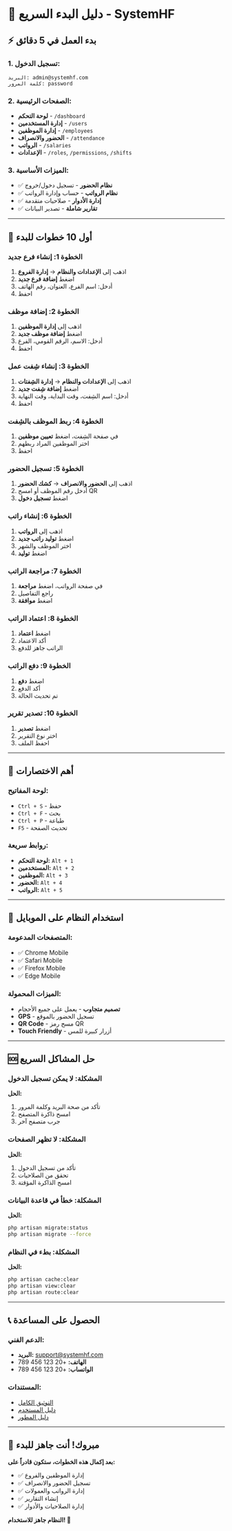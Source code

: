 # 🚀 دليل البدء السريع - SystemHF

## ⚡ **بدء العمل في 5 دقائق**

### **1. تسجيل الدخول:**
```
البريد: admin@systemhf.com
كلمة المرور: password
```

### **2. الصفحات الرئيسية:**
- **لوحة التحكم** - `/dashboard`
- **إدارة المستخدمين** - `/users`
- **إدارة الموظفين** - `/employees`
- **الحضور والانصراف** - `/attendance`
- **الرواتب** - `/salaries`
- **الإعدادات** - `/roles`, `/permissions`, `/shifts`

### **3. الميزات الأساسية:**
- ✅ **نظام الحضور** - تسجيل دخول/خروج
- ✅ **نظام الرواتب** - حساب وإدارة الرواتب
- ✅ **إدارة الأدوار** - صلاحيات متقدمة
- ✅ **تقارير شاملة** - تصدير البيانات

---

## 🎯 **أول 10 خطوات للبدء**

### **الخطوة 1: إنشاء فرع جديد**
1. اذهب إلى **الإعدادات والنظام** → **إدارة الفروع**
2. اضغط **إضافة فرع جديد**
3. أدخل: اسم الفرع، العنوان، رقم الهاتف
4. احفظ

### **الخطوة 2: إضافة موظف**
1. اذهب إلى **إدارة الموظفين**
2. اضغط **إضافة موظف جديد**
3. أدخل: الاسم، الرقم القومي، الفرع
4. احفظ

### **الخطوة 3: إنشاء شِفت عمل**
1. اذهب إلى **الإعدادات والنظام** → **إدارة الشِفتات**
2. اضغط **إضافة شِفت جديد**
3. أدخل: اسم الشِفت، وقت البداية، وقت النهاية
4. احفظ

### **الخطوة 4: ربط الموظف بالشِفت**
1. في صفحة الشِفت، اضغط **تعيين موظفين**
2. اختر الموظفين المراد ربطهم
3. احفظ

### **الخطوة 5: تسجيل الحضور**
1. اذهب إلى **الحضور والانصراف** → **كشك الحضور**
2. أدخل رقم الموظف أو امسح QR
3. اضغط **تسجيل دخول**

### **الخطوة 6: إنشاء راتب**
1. اذهب إلى **الرواتب**
2. اضغط **توليد راتب جديد**
3. اختر الموظف والشهر
4. اضغط **توليد**

### **الخطوة 7: مراجعة الراتب**
1. في صفحة الرواتب، اضغط **مراجعة**
2. راجع التفاصيل
3. اضغط **موافقة**

### **الخطوة 8: اعتماد الراتب**
1. اضغط **اعتماد**
2. أكد الاعتماد
3. الراتب جاهز للدفع

### **الخطوة 9: دفع الراتب**
1. اضغط **دفع**
2. أكد الدفع
3. تم تحديث الحالة

### **الخطوة 10: تصدير تقرير**
1. اضغط **تصدير**
2. اختر نوع التقرير
3. احفظ الملف

---

## 🔑 **أهم الاختصارات**

### **لوحة المفاتيح:**
- `Ctrl + S` - حفظ
- `Ctrl + F` - بحث
- `Ctrl + P` - طباعة
- `F5` - تحديث الصفحة

### **روابط سريعة:**
- **لوحة التحكم:** `Alt + 1`
- **المستخدمين:** `Alt + 2`
- **الموظفين:** `Alt + 3`
- **الحضور:** `Alt + 4`
- **الرواتب:** `Alt + 5`

---

## 📱 **استخدام النظام على الموبايل**

### **المتصفحات المدعومة:**
- ✅ Chrome Mobile
- ✅ Safari Mobile
- ✅ Firefox Mobile
- ✅ Edge Mobile

### **الميزات المحمولة:**
- **تصميم متجاوب** - يعمل على جميع الأحجام
- **GPS** - تسجيل الحضور بالموقع
- **QR Code** - مسح رمز QR
- **Touch Friendly** - أزرار كبيرة للمس

---

## 🆘 **حل المشاكل السريع**

### **المشكلة: لا يمكن تسجيل الدخول**
**الحل:**
1. تأكد من صحة البريد وكلمة المرور
2. امسح ذاكرة المتصفح
3. جرب متصفح آخر

### **المشكلة: لا تظهر الصفحات**
**الحل:**
1. تأكد من تسجيل الدخول
2. تحقق من الصلاحيات
3. امسح الذاكرة المؤقتة

### **المشكلة: خطأ في قاعدة البيانات**
**الحل:**
```bash
php artisan migrate:status
php artisan migrate --force
```

### **المشكلة: بطء في النظام**
**الحل:**
```bash
php artisan cache:clear
php artisan view:clear
php artisan route:clear
```

---

## 📞 **الحصول على المساعدة**

### **الدعم الفني:**
- **البريد:** support@systemhf.com
- **الهاتف:** +20 123 456 789
- **الواتساب:** +20 123 456 789

### **المستندات:**
- [التوثيق الكامل](SYSTEM_DOCUMENTATION.md)
- [دليل المستخدم](USER_GUIDE.md)
- [دليل المطور](DEVELOPER_GUIDE.md)

---

## 🎉 **مبروك! أنت جاهز للبدء**

**بعد إكمال هذه الخطوات، ستكون قادراً على:**
- ✅ إدارة الموظفين والفروع
- ✅ تسجيل الحضور والانصراف
- ✅ إدارة الرواتب والعمولات
- ✅ إنشاء التقارير
- ✅ إدارة الصلاحيات والأدوار

**النظام جاهز للاستخدام! 🚀**
